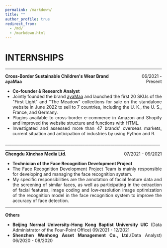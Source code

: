```yaml
---
permalink: /markdown/
title: ""
author_profile: true
redirect_from: 
  - /md/
  - /markdown.html
---
```



INTERNSHIPS
======
____________________________________________________________________________________________________________

<div style="display: flex; justify-content: space-between;">
    <div style="text-align: left;"><strong>Cross-Border Sustainable Children's Wear Brand ayaMaa</strong></div>
    <div style="text-align: right;">06/2021 - Present</div>
</div>
<ul style="text-align: justify;">
  <li><strong>Co-founder & Research Analyst</strong></li>
  <li>Jointly founded the brand <a href="https://www.ayamaa.com">ayaMaa</a> and launched the first 20 SKUs of the "First Light" and "The Meadow" collections for sale on the standalone website in June 2022 to sell to 7 countries, including the U. K., the U. S., France, and Germany.</li>
  <li>Plugins available to cross-border e-commerce in Amazon and Shopify and improved the website structure and functions with HTML.</li>
  <li>Investigated and assessed more than 47 brands' overseas markets, current situation and anticipation of industries by using Python and R.</li>
</ul>
____________________________________________________________________________________________________________

<div style="display: flex; justify-content: space-between;">
    <div style="text-align: left;"><strong>Chengdu Xinchao Media Ltd.</strong></div>
    <div style="text-align: right;">07/2021 - 09/2021</div>
</div>
<ul style="text-align: justify;">
  <li><strong>Technician of the Face Recognition Development Project</strong></li>
  <li>The Face Recognition Development Project Team is mainly responsible for developing and managing the face recognition system.</li>
  <li>My specific responsibilities are the annotation of facial feature data and the screening of similar faces, as well as participating in the extraction of facial features, image coding and low-resolution image optimization of the recognition model in the face recognition system to improve the accuracy of face detection.</li>
</ul>

____________________________________________________________________________________________________________

<div style="display: flex; justify-content: space-between;">
    <div style="text-align: left;"><strong>Others</strong></div>
</div>
<ul style="text-align: justify;">
  <li><strong>Beijing Normal University-Hong Kong Baptist University UIC</strong> (Data Administrator of the Four-Point Office) 09/2021 - 12/2021</li>
  <li><strong>Shenzhen Wanhong Asset Management Co., Ltd.</strong>(Data Analyst) 06/2020 - 08/2020</li>
</ul>

